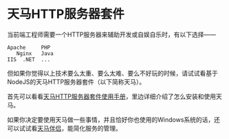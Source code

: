 天马HTTP服务器套件
================

当前端工程师需要一个HTTP服务器来辅助开发或自娱自乐时，有以下选择——

	Apache     PHP 
	   Nginx   Java
	IIS  .NET  ...

但如果你觉得以上技术要么太重、要么太难、要么不好玩的时候，请试试看基于NodeJS的天马HTTP服务器套件（以下简称天马）。

首先可以看看[天马HTTP服务器套件使用手册](http://nqdeng.github.io/tianma/)，里边详细介绍了怎么安装和使用天马。

如果你决定要使用天马做一些事情，并且恰好你也使用的Windows系统的话，还可以试试看[天马伴侣](https://github.com/nqdeng/tianma.daemon)，能简化服务的管理。
